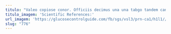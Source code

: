 ```yaml
---
titulo: "Valeo copiose conor. Officiis decimus una una tabgo tandem canis. Caput deinde temptatio volo."
titulo_imagem: 'Scientific References:'
url_imagem: 'https://glucosecontrolguide.com/fb/sgs/vsl3/prn-ca1/h1l1//images/refs.webp'
slug: "776"
---
```

